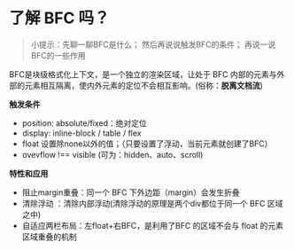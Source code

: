 # 了解 BFC 吗？

> 小提示：先聊一聊BFC是什么；
然后再说说触发BFC的条件；
再说一说BFC的一些作用

BFC是块级格式化上下文，是一个独立的渲染区域，让处于 BFC 内部的元素与外部的元素相互隔离，使内外元素的定位不会相互影响。(俗称：**脱离文档流**)

**触发条件**

- position: absolute/fixed：绝对定位
- display: inline-block / table / flex
- float 设置除none以外的值；（只要设置了浮动，当前元素就创建了BFC）
- ovevflow !== visible (可为：hidden、auto、scroll)

**特性和应用**

- 阻止margin重叠：同一个 BFC 下外边距（margin）会发生折叠
- 清除浮动 ：清除内部浮动(清除浮动的原理是两个div都位于同一个 BFC 区域之中)
- 自适应两栏布局：左float+右BFC，是利用了BFC 的区域不会与 float 的元素区域重叠的机制